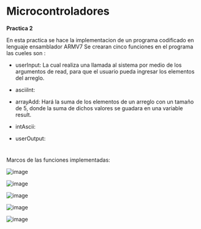 # Microcontroladores
**Practica 2**


En esta practica se hace la implementacion de un programa codificado en lenguaje ensamblador ARMV7
Se crearan cinco funciones en  el programa las cueles son :

* userInput: La cual realiza una llamada al sistema por medio de los argumentos de read, para que el usuario pueda ingresar los elementos del arreglo.

* asciiInt:

* arrayAdd: Hará la suma de los elementos de un arreglo con un tamaño de 5, donde la suma de dichos valores se guadara en una variable result.

* intAscii:

* userOutput:


#
Marcos de las funciones implementadas:

![image](https://user-images.githubusercontent.com/110583656/223008277-65319ca2-b229-46eb-a2b5-bc126f191f46.png)

![image](https://user-images.githubusercontent.com/110583656/223007699-febc7ab7-5286-417a-abf7-f5f40d741579.png)

![image](https://user-images.githubusercontent.com/110583656/223007765-4d915c90-a07b-40ba-b4e6-e1fccfd6f304.png)

![image](https://user-images.githubusercontent.com/110583656/223007823-fe1e485f-0c98-49e8-a0fb-3dee4530699c.png)

![image](https://user-images.githubusercontent.com/110583656/223007883-63b45c48-4739-4bfb-834a-47d4cd2abd1b.png)



